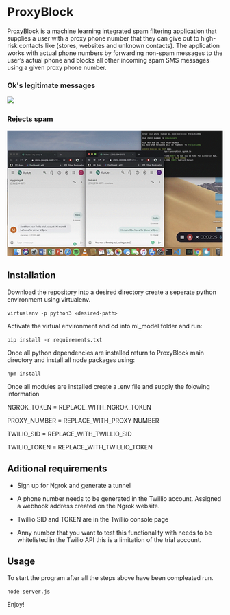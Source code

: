 
# ProxyBlock

  
  

ProxyBlock is a machine learning integrated spam filtering application that supplies a user with a proxy phone number that they can give out to high-risk contacts like (stores, websites and unknown contacts). The application works with actual phone numbers by forwarding non-spam messages to the user’s actual phone and blocks all other incoming spam SMS messages using a given proxy phone number.


### Ok's legitimate messages
![](graphic1.gif)

### Rejects spam
![](graphic2.gif)


## Installation

  

Download the repository into a desired directory create a seperate python environment using virtualenv.

  

`virtualenv -p python3 <desired-path>`

  

Activate the virtual environment and cd into ml_model folder and run:

  

`pip install -r requirements.txt`

  

Once all python dependencies are installed return to ProxyBlock main directory and install all node packages using:

  

`npm install`

  

Once all modules are installed create a .env file and supply the folowing information

  

NGROK_TOKEN = REPLACE_WITH_NGROK_TOKEN

PROXY_NUMBER = REPLACE_WITH_PROXY NUMBER

TWILIO_SID = REPLACE_WITH_TWILLIO_SID

TWILIO_TOKEN = REPLACE_WITH_TWILLIO_TOKEN

  

## Aditional requirements

  

- Sign up for Ngrok and generate a tunnel

- A phone number needs to be generated in the Twillio account. Assigned a webhook address created on the Ngrok website.

- Twillio SID and TOKEN are in the Twillio console page

- Anny number that you want to test this functionality with needs to be whitelisted in the Twilio API this is a limitation of the trial account.

  

## Usage

  

To start the program after all the steps above have been compleated run.

  

`node server.js`

  

Enjoy!